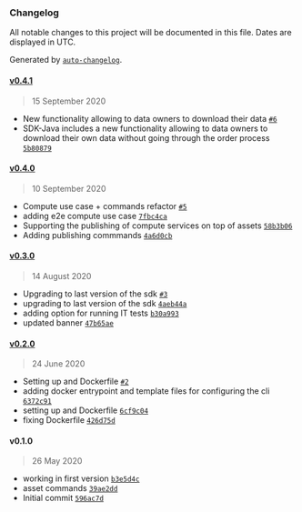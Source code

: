 ### Changelog

All notable changes to this project will be documented in this file. Dates are displayed in UTC.

Generated by [`auto-changelog`](https://github.com/CookPete/auto-changelog).

#### [v0.4.1](https://github.com/nevermined-io/cli/compare/v0.4.0...v0.4.1)

> 15 September 2020

- New functionality allowing to data owners to download their data [`#6`](https://github.com/nevermined-io/cli/pull/6)
- SDK-Java includes a new functionality allowing to data owners to download their own data without going through the order process [`5b80879`](https://github.com/nevermined-io/cli/commit/5b808791980f7425b4833d3f620e28f7f3065c42)

#### [v0.4.0](https://github.com/nevermined-io/cli/compare/v0.3.0...v0.4.0)

> 10 September 2020

- Compute use case + commands refactor [`#5`](https://github.com/nevermined-io/cli/pull/5)
- adding e2e compute use case [`7fbc4ca`](https://github.com/nevermined-io/cli/commit/7fbc4cac8e466cb25c94149c7a1b1c6f0c3efd45)
- Supporting the publishing of compute services on top of assets [`58b3b06`](https://github.com/nevermined-io/cli/commit/58b3b060db2157de1e930cac4dce35bc0f13caa8)
- Adding publishing commmands [`4a6d0cb`](https://github.com/nevermined-io/cli/commit/4a6d0cb379324a9c11f21f6e4f56c35001032bab)

#### [v0.3.0](https://github.com/nevermined-io/cli/compare/v0.2.0...v0.3.0)

> 14 August 2020

- Upgrading to last version of the sdk [`#3`](https://github.com/nevermined-io/cli/pull/3)
- upgrading to last version of the sdk [`4aeb44a`](https://github.com/nevermined-io/cli/commit/4aeb44a99bdfb6fdae5d6989a60bc069d8a130f2)
- adding option for running IT tests [`b30a993`](https://github.com/nevermined-io/cli/commit/b30a993b23666cf44fa02fe2f9e490496637a661)
- updated banner [`47b65ae`](https://github.com/nevermined-io/cli/commit/47b65ae486b7a968ecb48a9a484f0831135d36a9)

#### [v0.2.0](https://github.com/nevermined-io/cli/compare/v0.1.0...v0.2.0)

> 24 June 2020

- Setting up and Dockerfile [`#2`](https://github.com/nevermined-io/cli/pull/2)
- adding docker entrypoint and template files for configuring the cli [`6372c91`](https://github.com/nevermined-io/cli/commit/6372c910aad629e67facbaf006ac9aa8aafcbf46)
- setting up and Dockerfile [`6cf9c04`](https://github.com/nevermined-io/cli/commit/6cf9c04ce6653dca0236c3178c08710440d8c6af)
- fixing Dockerfile [`426d75d`](https://github.com/nevermined-io/cli/commit/426d75d65ae6add0b014712a986cd99ec0241daa)

#### v0.1.0

> 26 May 2020

- working in first version [`b3e5d4c`](https://github.com/nevermined-io/cli/commit/b3e5d4ca50fd421888c317a1b95b552e4ac08e2a)
- asset commands [`39ae2dd`](https://github.com/nevermined-io/cli/commit/39ae2ddfae4d547510a2a4a212b646896039d86d)
- Initial commit [`596ac7d`](https://github.com/nevermined-io/cli/commit/596ac7dc286c60e9404ecf14f9df958a2f304ebf)
